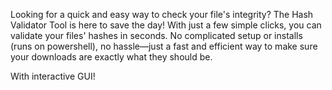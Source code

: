 Looking for a quick and easy way to check your file's integrity? 
The Hash Validator Tool is here to save the day! With just a few simple clicks, you can validate your files' hashes in seconds. 
No complicated setup or installs (runs on powershell), no hassle—just a fast and efficient way to make sure your downloads are exactly what they should be. 

With interactive GUI!
